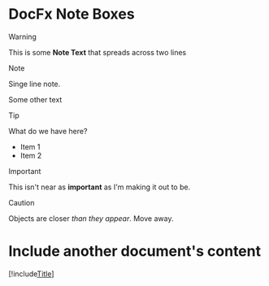 ﻿# DocFx Note Boxes

> [!WARNING]
> This is some **Note Text**
> that spreads across two lines

> [!NOTE]
> Singe line note.

Some other text

> [!TIP]
> What do we have here?
> * Item 1
> * Item 2

> [!IMPORTANT]
> This isn't near as **important** as I'm making
> it out to be.


> [!CAUTION]
> Objects are closer *than they appear*. Move away.

# Include another document's content 

[!include[Title](MathJax.md)]